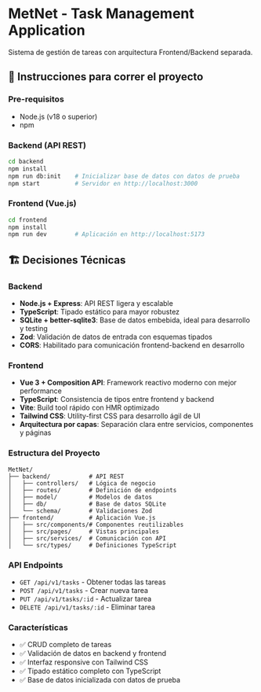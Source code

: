 # MetNet - Task Management Application

Sistema de gestión de tareas con arquitectura Frontend/Backend separada.

## 🚀 Instrucciones para correr el proyecto

### Pre-requisitos

- Node.js (v18 o superior)
- npm

### Backend (API REST)

```bash
cd backend
npm install
npm run db:init    # Inicializar base de datos con datos de prueba
npm start          # Servidor en http://localhost:3000
```

### Frontend (Vue.js)

```bash
cd frontend
npm install
npm run dev        # Aplicación en http://localhost:5173
```

## 🏗️ Decisiones Técnicas

### Backend

- **Node.js + Express**: API REST ligera y escalable
- **TypeScript**: Tipado estático para mayor robustez
- **SQLite + better-sqlite3**: Base de datos embebida, ideal para desarrollo y testing
- **Zod**: Validación de datos de entrada con esquemas tipados
- **CORS**: Habilitado para comunicación frontend-backend en desarrollo

### Frontend

- **Vue 3 + Composition API**: Framework reactivo moderno con mejor performance
- **TypeScript**: Consistencia de tipos entre frontend y backend
- **Vite**: Build tool rápido con HMR optimizado
- **Tailwind CSS**: Utility-first CSS para desarrollo ágil de UI
- **Arquitectura por capas**: Separación clara entre servicios, componentes y páginas

### Estructura del Proyecto

```
MetNet/
├── backend/           # API REST
│   ├── controllers/   # Lógica de negocio
│   ├── routes/        # Definición de endpoints
│   ├── model/         # Modelos de datos
│   ├── db/            # Base de datos SQLite
│   └── schema/        # Validaciones Zod
├── frontend/          # Aplicación Vue.js
│   ├── src/components/# Componentes reutilizables
│   ├── src/pages/     # Vistas principales
│   ├── src/services/  # Comunicación con API
│   └── src/types/     # Definiciones TypeScript
```

### API Endpoints

- `GET /api/v1/tasks` - Obtener todas las tareas
- `POST /api/v1/tasks` - Crear nueva tarea
- `PUT /api/v1/tasks/:id` - Actualizar tarea
- `DELETE /api/v1/tasks/:id` - Eliminar tarea

### Características

- ✅ CRUD completo de tareas
- ✅ Validación de datos en backend y frontend
- ✅ Interfaz responsive con Tailwind CSS
- ✅ Tipado estático completo con TypeScript
- ✅ Base de datos inicializada con datos de prueba

